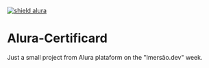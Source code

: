 [![shield alura](https://img.shields.io/badge/viniciustocchio-alura-darkblue)](https://github.com/viniciustocchio/Alura-Certificard)

# Alura-Certificard

Just a small project from Alura plataform on the "Imersão.dev" week.
